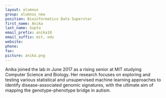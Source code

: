 ```yaml
---
layout: alumnus
group: alumnus_new
position: Bioinformatics Data Superstar
first_name: Anika
last_name: Gupta
email_prefix: anika18
email_suffix: mit, edu
website:
phone:
fax:
picture: anika.png
---
```


Anika joined the lab in June 2017 as a rising senior at MIT studying Computer Science and Biology. Her research focuses on exploring and testing various statistical and unsupervised machine learning approaches to identify disease-associated genomic signatures, with the ultimate aim of mapping the genotype-phenotype bridge in autism.
